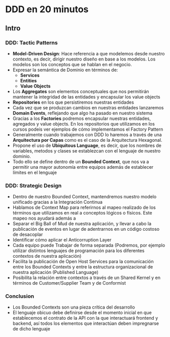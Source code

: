 # DDD en 20 minutos

## Intro

### DDD: Tactic Patterns
* **Model-Driven Design**: Hace referencia a que modelemos desde nuestro contexto, es decir, dirigir nuestro diseño en base a los modelos. Los modelos son los conceptos que se hablan en el negocio.
* Expresar la semántica de Dominio en términos de:
  * **Services**
  * **Entities**
  * **Value Objects**
* Los **Aggregates** son elementos conceptuales que nos permitirán mantener la integridad de las entidades y encapsular los value objects
* **Repositories** en los que persistiremos nuestras entidades
* Cada vez que se produzcan cambios en nuestras entidades lanzaremos **Domain Events**, reflejando que algo ha pasado en nuestro sistema
* Gracias a los **Factories** podremos encapsular nuestras entidades, agregados y value objects. En los repositorios que utilizamos en los cursos podeis ver ejemplos de cómo implementamos el Factory Pattern
* Generalmente cuando trabajemos con DDD lo haremos a través de una **Arquitectura por Capas** como es el caso de la Arquitectura Hexagonal.
* Propone el uso de **Ubiquitous Language**, es decir, que los nombres de variables, metodos y clases se establezcan con el lenguaje de nuestro dominio.
* Todo ello se define dentro de un **Bounded Context**, que nos va a permitir una mayor autonomía entre equipos además de establecer límites en el lenguaje

### DDD: Strategic Design
* Dentro de nuestro Bounded Context, mantendremos nuestro modelo unificado gracias a la Integración Continua
* Hablamos de Context Map para referirnos al mapeo realizado de los términos que utilizamos en real a conceptos lógicos o físicos. Este mapeo nos ayudará además a
* Separar el Big Ball of Mud de nuestra aplicación, y llevar a cabo la publicación de eventos en lugar de adentrarnos en un código costoso de desacoplar
* Identificar cómo aplicar el Anticorruption Layer
* Cada equipo puede Trabajar de forma separada (Podremos, por ejemplo utilizar distintos lenguajes de programación para los diferentes contextos de nuestra aplicación)
* Facilita la publicación de Open Host Services para la comunicación entre los Bounded Contexts y entre la estructura organizacional de nuestra aplicación (Published Language)
* Posibilita la relación entre contextos a través de un Shared Kernel y en términos de Customer/Supplier Team y de Conformist

### Conclusion
* Los Bounded Contexts son una pieza crítica del desarrollo
* El lenguaje obicuo debe definirse desde el momento inicial en que establecemos el contrato de la API con la que interactuará frontend y backend, así todos los elementos que interactúan deben impregnarse de dicho lenguaje

